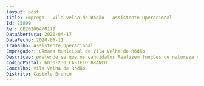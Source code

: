 ```yaml
--- 
layout: post
title: Emprego - Vila Velha de Ródão - Assistente Operacional
Id: 75899
Ref: OE202004/0173
DataAbertura: 2020-04-17
DataFecho: 2020-05-11
Trabalho: Assistente Operacional
Empregador: Câmara Municipal de Vila Velha de Ródão
Descricao: pretende se que os candidatos Realizem funções de natureza executiva, de caráter manual ou mecânico, enquadradas em diretivas gerais bem definidas e com graus de complexidade variáveis  Executem tarefas de apoio elementares, indispensáveis ao funcionamento dos órgãos e serviços, podendo comportar esforços físicos  responsabilizam se por equipamentos, veículos e espaços à sua responsabilidade e pela sua correta utilização, procedendo quando necessário, à manutenção e reparação dos mesmos  Efetuam os demais procedimentos constantes do Regulamento de Organização dos Serviços do Município para a sua área de trabalho, que entre outras atividades executam tarefas de apoio na montagem e construção de estruturas, abrindo para o efeito caboucos e fazendo a remoção de quaisquer materiais sobrantes  Executam trabalhos de apoio a trabalhos de construção  Asseguram o transporte de materiais em obra, quer de forma manual quer mecânica  Asseguram a limpeza regular e final do espaço abrangido pelos trabalhos  Conduzem viaturas sempre que tal se mostre necessário, desde que estejam habilitados com a licença legal para o efeito. 3.3	Específico para a Referência A  Entre outras atividades, executa tarefas de apoio na montagem e construção de estruturas, abrindo para o efeito caboucos e fazendo a remoção de quaisquer materiais sobrantes  Executa trabalhos de apoio a trabalhos de construção  Assegura o transporte de materiais em obra, quer de forma manual quer mecânica  Assegura a limpeza regular e final do espaço abrangido pelos trabalhos  Conduz viaturas sempre que tal se mostre necessário, desde que esteja habilitado com a licença legal para o efeito.3.4	Específico para a Referência B  Entre outras atividades, procede à remoção de lixos e equiparados, limpeza de sarjetas, reparação de bermas e desobstrução aquedutos e sistemas de drenagem de águas pluviais  Procede à vigilância, conservação e limpeza de vias municipais  Executa cortes em árvores existentes nas bermas das estradas, ou outras, e à extirpação de ervas  Assegura a limpeza regular e final do espaço abrangido pelos trabalhos. Pode ser chamado a aplicar produtos fitofarmacêuticos, quando tal seja necessário, desde que seja possuidor de habilitação e título para o efeito. Conduz viaturas sempre que tal se mostre necessário, desde que esteja habilitado com a licença legal para o efeito.3.5	Específico para a Referência C  Entre outras atividades, conduz autocarros de transportes de passageiros, segundo percursos preestabelecidos, atendendo, designadamente, à segurança e comodidade dos passageiros  Percorre os circuitos estabelecidos de acordo com o horário estipulado  Providencia pelo bom estado de funcionamento do veículo, zelando pela sua manutenção, reparação e limpeza  Procede ao transporte e entrega de diversos materiais, mercadorias e expediente, de acordo com as necessidades dos serviços  Conduz outras viaturas sempre que tal se mostre necessário, desde que seja possuidor de título bastante para tal.
CodigoPostal: 6030-230 CASTELO BRANCO
Concelho: Vila Velha de Ródão
Distrito: Castelo Branco
--- 
```

